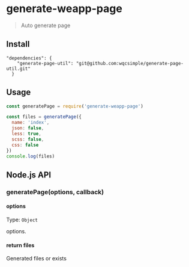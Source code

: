# generate-weapp-page

> Auto generate page


## Install

```
"dependencies": {
    "generate-page-util": "git@github.com:wqcsimple/generate-page-util.git"
  }
```


## Usage

```js
const generatePage = require('generate-weapp-page')

const files = generatePage({
  name: 'index',
  json: false,
  less: true,
  scss: false,
  css: false
})
console.log(files)
```


## Node.js API

### generatePage(options, callback)

#### options

Type: `Object`

options.

#### return files

Generated files or exists